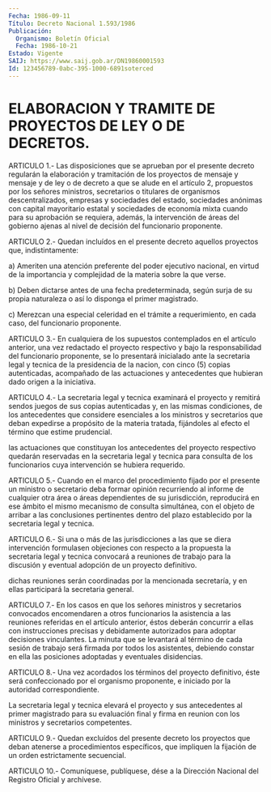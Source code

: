 ```yaml
---
Fecha: 1986-09-11
Título: Decreto Nacional 1.593/1986
Publicación:
  Organismo: Boletín Oficial
  Fecha: 1986-10-21
Estado: Vigente
SAIJ: https://www.saij.gob.ar/DN19860001593
Id: 123456789-0abc-395-1000-6891soterced
---
```

# ELABORACION Y TRAMITE DE PROYECTOS DE LEY O DE DECRETOS.

<a id="1"></a>
ARTICULO 1.- Las disposiciones que se aprueban por el presente decreto regularán la elaboración y tramitación de los proyectos de mensaje y mensaje y de ley o de decreto a que se alude en el artículo 2, propuestos por los señores ministros, secretarios o titulares de organismos descentralizados, empresas y sociedades del estado, sociedades anónimas con capital mayoritario estatal y sociedades de economía mixta cuando para su aprobación se requiera, además, la intervención de áreas del gobierno ajenas al nivel de decisión del funcionario proponente.

<a id="2"></a>
ARTICULO 2.- Quedan incluídos en el presente decreto aquellos proyectos que, indistintamente:

a) Ameriten una atención preferente del poder ejecutivo nacional, en virtud de la importancia y complejidad de la materia sobre la que verse.

b) Deben dictarse antes de una fecha predeterminada, según surja de su propia naturaleza o así lo disponga el primer magistrado.

c) Merezcan una especial celeridad en el trámite a requerimiento, en cada caso, del funcionario proponente.

<a id="3"></a>
ARTICULO 3.- En cualquiera de los supuestos contemplados en el artículo anterior, una vez redactado el proyecto respectivo y bajo la responsabilidad del funcionario proponente, se lo presentará inicialado ante la secretaria legal y tecnica de la presidencia de la nacion, con cinco (5) copias autenticadas, acompañado de las actuaciones y antecedentes que hubieran dado origen a la iniciativa.

<a id="4"></a>
ARTICULO 4.- La secretaria legal y tecnica examinará el proyecto y remitirá sendos juegos de sus copias autenticadas y, en las mismas condiciones, de los antecedentes que considere esenciales a los ministros y secretarios que deban expedirse a propósito de la materia tratada, fijándoles al efecto el término que estime prudencial.

las actuaciones que constituyan los antecedentes del proyecto respectivo quedarán reservadas en la secretaria legal y tecnica para consulta de los funcionarios cuya intervención se hubiera requerido.

<a id="5"></a>
ARTICULO 5.- Cuando en el marco del procedimiento fijado por el presente un ministro o secretario deba formar opinión recurriendo al informe de cualquier otra área o áreas dependientes de su jurisdicción, reproducirá en ese ámbito el mismo mecanismo de consulta simultánea, con el objeto de arribar a las conclusiones pertinentes dentro del plazo establecido por la secretaria legal y tecnica.

<a id="6"></a>
ARTICULO 6.- Si una o más de las jurisdicciones a las que se diera intervención formulasen objeciones con respecto a la propuesta la secretaria legal y tecnica convocará a reuniones de trabajo para la discusión y eventual adopción de un proyecto definitivo.

dichas reuniones serán coordinadas por la mencionada secretaría, y en ellas participará la secretaria general.

<a id="7"></a>
ARTICULO 7.- En los casos en que los señores ministros y secretarios convocados encomendaren a otros funcionarios la asistencia a las reuniones referidas en el artículo anterior, éstos deberán concurrir a ellas con instrucciones precisas y debidamente autorizados para adoptar decisiones vinculantes. La minuta que se levantará al término de cada sesión de trabajo será firmada por todos los asistentes, debiendo constar en ella las posiciones adoptadas y eventuales disidencias.

<a id="8"></a>
ARTICULO 8.- Una vez acordados los términos del proyecto definitivo, éste será confeccionado por el organismo proponente, e iniciado por la autoridad correspondiente.

La secretaria legal y tecnica elevará el proyecto y sus antecedentes al primer magistrado para su evaluación final y firma en reunion con los ministros y secretarios competentes.

<a id="9"></a>
ARTICULO 9.- Quedan excluídos del presente decreto los proyectos que deban atenerse a procedimientos específicos, que impliquen la fijación de un orden estrictamente secuencial.

<a id="10"></a>
ARTICULO 10.- Comuníquese, publíquese, dése a la Dirección Nacional del Registro Oficial y archívese.